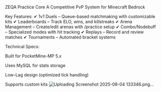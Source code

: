 ZEQA Practice Core
A Competitive PvP System for Minecraft Bedrock

Key Features:
✔ 1v1 Duels – Queue-based matchmaking with customizable kits
✔ Leaderboards – Track ELO, wins, and killstreaks
✔ Arena Management – Create/edit arenas with /practice setup
✔ Combo/Nodebuff – Specialized modes with hit tracking
✔ Replays – Record and review matches
✔ Tournaments – Automated bracket systems

Technical Specs:

Built for PocketMine-MP 5.x

Uses MySQL for stats storage

Low-Lag design (optimized tick handling)

Supports custom kits
![Uploading Screenshot 2025-08-04 133346.png…]()
